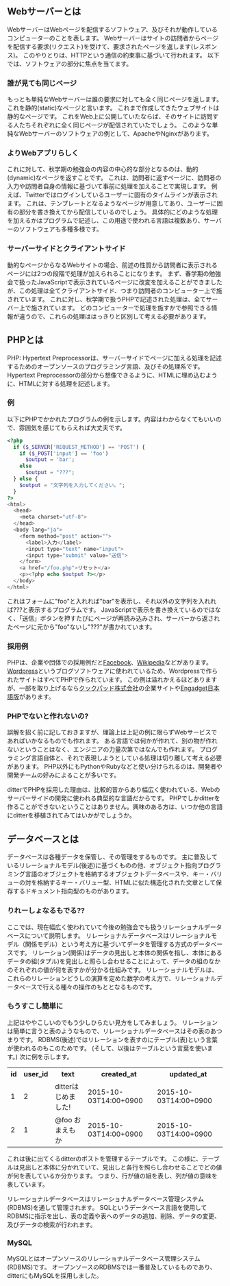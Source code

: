 ## Webサーバーとは
WebサーバーはWebページを配信するソフトウェア、及びそれが動作しているコンピューターのことを表します。
Webサーバーはサイトの訪問者からページを配信する要求(リクエスト)を受けて、要求されたページを返します(レスポンス)。
このやりとりは、HTTPという通信の約束事に基づいて行われます。
以下では、ソフトウェアの部分に焦点を当てます。  

### 誰が見ても同じページ
もっとも単純なWebサーバーは誰の要求に対しても全く同じページを返します。これを静的(static)なページと言います。
これまで作成してきたウェブサイトは静的なページです。
これをWeb上に公開していたならば、そのサイトに訪問する人たちそれぞれに全く同じページが配信されていたでしょう。
このような単純なWebサーバーのソフトウェアの例として、ApacheやNginxがあります。  

### よりWebアプリらしく
これに対して、秋学期の勉強会の内容の中心的な部分となるのは、動的(dynamic)なページを返すことです。
これは、訪問者に返すページに、訪問者の入力や訪問者自身の情報に基づいて事前に処理を加えることで実現します。
例えば、Twitterではログインしているユーザーに固有のタイムラインが表示されます。
これは、テンプレートとなるようなページが用意してあり、ユーザーに固有の部分を書き換えてから配信しているのでしょう。
具体的にどのような処理を加えるかはプログラムで記述し、この用途で使われる言語は複数あり、サーバーのソフトウェアも多種多様です。

### サーバーサイドとクライアントサイド
動的なページからなるWebサイトの場合、前述の性質から訪問者に表示されるページには2つの段階で処理が加えられることになります。
まず、春学期の勉強会で扱ったJavaScriptで表示されているページに改変を加えることができましたが、この処理は全てクライアントサイド、つまり訪問者のコンピューター上で施されています。
これに対し、秋学期で扱うPHPで記述された処理は、全てサーバー上で施されています。
どのコンピューターで処理を施すかで参照できる情報が違うので、これらの処理ははっきりと区別して考える必要があります。

## PHPとは
PHP: Hypertext Preprocessorは、サーバーサイドでページに加える処理を記述するためのオープンソースのプログラミング言語、及びその処理系です。
Hypertext Preprocessorの部分から想像できるように、HTMLに埋め込むように、HTMLに対する処理を記述します。  

### 例
以下にPHPでかかれたプログラムの例を示します。内容はわからなくてもいいので、雰囲気を感じてもらえれば大丈夫です。  
```php
<?php
  if ($_SERVER['REQUEST_METHOD'] == 'POST') {
    if ($_POST['input'] == 'foo')
      $output = 'bar';
    else
      $output = "???";
  } else {
    $output = "文字列を入力してください。";
  }
?>
<html>
  <head>
    <meta charset="utf-8">
  </head>
  <body lang="ja">
    <form method="post" action="">
      <label>入力</label>
      <input type="text" name="input">
      <input type="submit" value="送信">
    </form>
    <a href="/foo.php">リセット</a>
    <p><?php echo $output ?></p>
  </body>
</html>
```
これはフォームに"foo"と入れれば"bar"を表示し、それ以外の文字列を入れれば???と表示するプログラムです。
JavaScriptで表示を書き換えているのではなく、「送信」ボタンを押すたびにページが再読み込みされ、サーバーから返されたページに元から"foo"ないし"???"が書かれています。  

### 採用例
PHPは、企業や団体での採用例だと[Facebook](https://www.facebook.com "Facebook")、[Wikipedia](https://ja.wikipedia.org/ "Wikipedia")などがあります。
[Wordpress](https://ja.wordpress.org/ "Wordpress日本語")というブログソフトウェアに使われているため、Wordpressで作られたサイトはすべてPHPで作られています。
この例は溢れかえるほどありますが、一部を取り上げるなら[クックパッド株式会社](https://info.cookpad.com/ "クックパッド株式会社")の企業サイトや[Engadget日本語版](http://japanese.engadget.com/ "Engadget日本語版")があります。

### PHPでないと作れないの?
誤解を招く前に記しておきますが、理論上は上記の例に限らずWebサービスであればいかなるものでも作れます。
ある言語では何かが作れて、別の物が作れないということはなく、エンジニアの力量次第ではなんでも作れます。
プログラミング言語自体と、それで表現しようとしている処理は切り離して考える必要があります。
PHP以外にもPythonやRubyなどと使い分けられるのは、開発者や開発チームの好みによることが多いです。

ditterでPHPを採用した理由は、比較的昔からあり幅広く使われている、Webのサーバーサイドの開発に使われる典型的な言語だからです。
PHPでしかditterを作ることができないということはありません。興味のある方は、いつか他の言語にditterを移植されてみてはいかがでしょうか。

## データベースとは
データベースは各種データを保管し、その管理をするものです。
主に普及しているリレーショナルモデル(後述)に基づくものの他、オブジェクト指向プログラミング言語のオブジェクトを格納するオブジェクトデータベースや、キー・バリューの対を格納するキー・バリュー型、HTMLに似た構造化された文章として保存するドキュメント指向型のものがあります。
### りれーしょなるもでる??
ここでは、現在幅広く使われていて今後の勉強会でも扱うリレーショナルデータベースについて説明します。
リレーショナルデータベースはリレーショナルモデル（関係モデル）という考え方に基づいてデータを管理する方式のデータベースです。
リレーション(関係)はデータの見出しと本体の関係を指し、本体にあるデータの組(タプル)を見出しと照らし合わせることによって、データの組のなかのそれぞれの値が何を表すかが分かる仕組みです。
リレーショナルモデルは、これらのリレーションどうしの演算を定めた数学の考え方で、リレーショナルデータベースで行える種々の操作のもととなるものです。

### もうすこし簡単に
上記はややこしいのでもう少しひらたい見方をしてみましょう。
リレーションは簡単に言うと表のようなもので、リレーショナルデータベースはその表のあつまりです。
RDBMS(後述)ではリレーションを表すのにテーブル(表)という言葉が使われるのもこのためです。
(そして、以後はテーブルという言葉を使います。)
次に例を示します。  
<table id="posts">
  <tr>
    <th>id</th>
		<th>user_id</th>
    <th>text</th>
    <th>created_at</th>
    <th>updated_at</th>
  </tr>
  <tr>
    <td>1</td>
    <td>2</td>
    <td>ditterはじめました!</td>
    <td>2015-10-03T14:00+0900</td>
    <td>2015-10-03T14:00+0900</td>
  </tr>
  <tr>
    <td>2</td>
    <td>1</td>
    <td>@foo おまえもか</td>
    <td>2015-10-03T14:00+0900</td>
    <td>2015-10-03T14:00+0900</td>
  </tr>
</table>
これは後に出てくるditterのポストを管理するテーブルです。
この様に、テーブルは見出しと本体に分かれていて、見出しと各行を照らし合わせることでどの値が何を表しているか分かります。
つまり、行が値の組を表し、列が値の意味を表しています。  

リレーショナルデータベースはリレーショナルデータベース管理システム(RDBMS)を通して管理されます。
SQLというデータベース言語を使用してRDBMSに指示を出し、表の定義や表へのデータの追加、削除、データの変更、及びデータの検索が行われます。

### MySQL
MySQLとはオープンソースのリレーショナルデータベース管理システム(RDBMS)です。
オープンソースのRDBMSでは一番普及しているものであり、ditterにもMySQLを採用しました。
